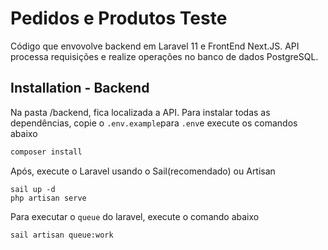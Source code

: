 # Pedidos e Produtos Teste

Código que envovolve backend em Laravel 11 e FrontEnd Next.JS. API processa requisições e realize operações no banco de dados PostgreSQL.

## Installation - Backend

Na pasta /backend, fica localizada  a API. Para instalar todas as dependências, copie o `.env.example`para `.env`e execute os comandos abaixo

```bash
composer install
```
Após, execute o Laravel usando o Sail(recomendado) ou Artisan
```
sail up -d
php artisan serve
```
Para executar o `queue` do laravel, execute o comando abaixo
```
sail artisan queue:work
```

